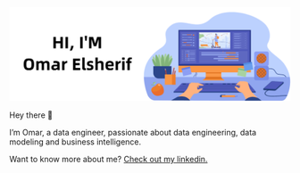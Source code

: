 [![Omar's GitHub Banner](banner.jpg)](https://sites.google.com/view/omarelsherif)

Hey there 👋

I’m Omar, a data engineer, passionate about data engineering, data modeling and business intelligence.

Want to know more about me? [Check out my linkedin.](https://www.linkedin.com/in/omaarelsherif/)
